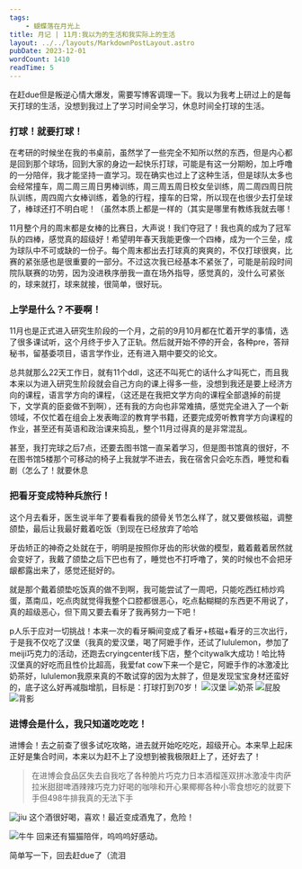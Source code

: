 ```yaml
---
tags:
    - 蝴蝶落在月光上
title: 月记 | 11月:我以为的生活和我实际上的生活
layout: ../../layouts/MarkdownPostLayout.astro
pubDate: 2023-12-01
wordCount: 1410
readTime: 5
---
```

在赶due但是叛逆心情大爆发，需要写博客调理一下。我以为我考上研过上的是每天打球的生活，没想到我过上了学习时间全学习，休息时间全打球的生活。

### 打球！就要打球！

在考研的时候坐在我的书桌前，虽然学了一些完全不知所以然的东西，但是内心都是回到那个球场，回到大家的身边一起快乐打球，可能是有这一分期盼，加上呼噜的一分陪伴，我才能坚持一直学习。现在确实也过上了这种生活，但是球队太多也会经常撞车，周二周三周日男棒训练，周三周五周日校女垒训练，周二周四周日院队训练，周四周六女棒训练，着急的行程，撞车的日常，所以现在也很少去打垒球了，棒球还打不明白呢！（虽然本质上都是一样的（其实是哪里有教练我就去哪！

11月整个月的周末都是女棒的比赛日，大声说！我们夺冠了！我也真的成为了冠军队的四棒，感觉真的超级好！希望明年春天我能更像一个四棒，成为一个三垒，成为球队中不可或缺的一份子。每个周末都出去打球真的爽爽的，不仅打球很爽，比赛的紧张感也是很重要的一部分。不过这次我已经基本不紧张了，可能是前段时间院队联赛的功劳，因为没进秩序册我一直在场外指导，感觉真的，没什么可紧张的，球来就打，球来就接，很简单，很好玩。

### 上学是什么？不要啊！

11月也是正式进入研究生阶段的一个月，之前的9月10月都在忙着开学的事情，选了很多课试听，这个月终于步入了正轨。然后就开始不停的开会，各种pre，答辩秘书，留基委项目，语言学作业，还有进入期中要交的论文。

总共就那么22天工作日，就有11个ddl，这还不叫死亡的话什么才叫死亡，而且我本来以为进入研究生阶段就会自己方向的课上得多一些，没想到我还是要上经济方向的课程，语言学方向的课程，（这还是在我把文学方向的课程全部退掉的前提下，文学真的臣妾做不到啊），还有我的方向也非常难搞，感觉完全进入了一个新领域，不仅忙着在组会上发表晦涩的教育学书籍，还要完成旁听教育学方向课程的作业，甚至还有英语和政治课来捣乱，整个11月过得真的是非常混乱。

甚至，我打完球之后7点，还要去图书馆一直呆着学习，但是图书馆真的很好，不在图书馆5楼那个可移动的椅子上我就学不进去，我在宿舍只会吃东西，睡觉和看剧（怎么了！就要休息

### 把看牙变成特种兵旅行！

这个月去看牙，医生说半年了要看看我的颌骨关节怎么样了，就又要做核磁，调整颌垫，最后让我最好戴着吃饭（到现在已经放弃了哈哈

牙齿矫正的神奇之处就在于，明明是按照你牙齿的形状做的模型，戴着戴着居然就会变好了，我戴了颌垫之后下巴也有了，睡觉也不打呼噜了，笑的时候也不会把牙龈都露出来了，感觉还挺好的。

就是那个戴着颌垫吃饭真的做不到啊，我可能尝试了一周吧，只能吃西红柿炒鸡蛋，蒸南瓜，吃点肉就觉得我整个口腔都很恶心，吃点黏糊糊的东西更不用说了，真的超级恶心，但下周又要去看牙了我再努力一下吧！

p人乐于应对一切挑战！本来一次的看牙瞬间变成了看牙+核磁+看牙的三次出行，于是我不仅吃了汉堡（我真的爱汉堡，喝了阿嬷手作，还试了lululemon，参加了meiji巧克力的活动，还跑去cryingcenter线下店，整个citywalk大成功！哈比特汉堡真的好吃而且性价比超高，我爱fat cow下来一个是它，阿嬷手作的冰激凌比奶茶好，lululemon我原来真的不敢试穿的因为太胖了，但是发现宝宝身材还蛮好的，底子这么好再减脂增肌，目标是：打球打到70岁！
![汉堡](/img/e9d1a588-ade8-406f-9204-e0ca2cf6b371.jpg)
![奶茶](/img/cfcf7ad1-a8a9-43fb-b3f8-aab5d3e9c5e9.jpg)
![屁股](/img/b77d5774-fa2e-4679-8122-13331ccba429.jpg)
![背影](/img/5f8d3e44-3dc0-4bc8-a14e-cc7c8c3dc3ac.jpg)

### 进博会是什么，我只知道吃吃吃！

进博会！去之前查了很多试吃攻略，进去就开始吃吃吃，超级开心。本来早上起床正好是集合时间，本来以为赶不上了没想到被我极限赶上了，还好去了！

>  在进博会食品区失去自我吃了各种脆片巧克力日本酒榴莲双拼冰激凌牛肉萨拉米甜甜啤酒辣辣巧克力好喝的咖啡和开心果椰椰各种小零食想吃的就要下手但498牛排我真的无法下手

![jiu](/img/bfb01436-9e55-491a-ae31-36a81d62f934.jpg)
这个酒很好喝，喜欢！最近变成酒鬼了，危险！

![牛牛](/img/92582122-12c4-4d9d-8457-1acc5512fe49.jpg)
回来还有猫猫陪伴，呜呜呜好感动。

简单写一下，回去赶due了（流泪
